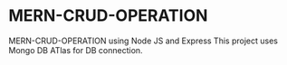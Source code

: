 # MERN-CRUD-OPERATION
MERN-CRUD-OPERATION using Node JS and Express
This project uses Mongo DB ATlas for DB connection.
